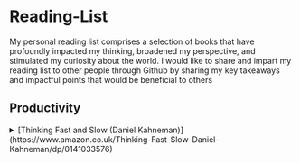# Reading-List
My personal reading list comprises a selection of books that have profoundly impacted my thinking, broadened my perspective, and stimulated my curiosity about the world. I would like to share and impart my reading list to other people through Github by sharing my key takeaways and impactful points that would be beneficial to others


## Productivity 

<details>
  <summary> [Thinking Fast and Slow (Daniel Kahneman)](https://www.amazon.co.uk/Thinking-Fast-Slow-Daniel-Kahneman/dp/0141033576) </summary>
  
[Thinking Fast and Slow (Daniel Kahneman)](https://www.amazon.co.uk/Thinking-Fast-Slow-Daniel-Kahneman/dp/0141033576)
